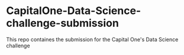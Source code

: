 # CapitalOne-Data-Science-challenge-submission
This repo containes the submission for the Capital One's Data Science challenge
